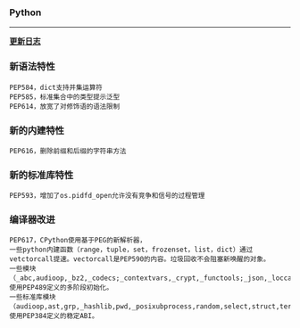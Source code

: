 ###  Python

---

**[更新日志](https://github.com/Zy143L/wskey/blob/main/READ.md)**


### 新语法特性
```
PEP584，dict支持并集运算符
PEP585，标准集合中的类型提示泛型
PEP614，放宽了对修饰语的语法限制
```


### 新的内建特性

```PEP616，删除前缀和后缀的字符串方法```

### 新的标准库特性

```PEP593，增加了os.pidfd_open允许没有竞争和信号的过程管理```


### 编译器改进

```PEP573，从C扩展类型的方法快速访问模块状态
PEP617，CPython使用基于PEG的新解析器，
一些python内建函数（range，tuple，set，frozenset，list，dict）通过vetctorcall提速。vectorcall是PEP590的内容。垃圾回收不会阻塞新唤醒的对象。
一些模块（_abc,audioop,_bz2,_codecs;_contextvars,_crypt,_functools;_json,_loccale;math,operator,resource,time,_weakref）使用PEP489定义的多阶段初始化。
一些标准库模块（audioop,ast,grp,_hashlib,pwd,_posixubprocess,random,select,struct,termois,zlib）使用PEP384定义的稳定ABI。
```